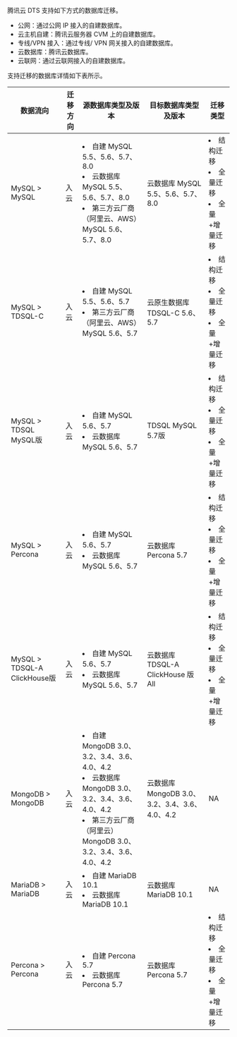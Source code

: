 
腾讯云 DTS 支持如下方式的数据库迁移。
- 公网：通过公网 IP 接入的自建数据库。
- 云主机自建：腾讯云服务器 CVM 上的自建数据库。
- 专线/VPN 接入：通过专线/ VPN 网关接入的自建数据库。
- 云数据库：腾讯云数据库。
- 云联网：通过云联网接入的自建数据库。

支持迁移的数据库详情如下表所示。

| **数据流向**   | **迁移方向** | **源数据库类型及版本**   | **目标数据库类型及版本** |   **迁移类型** |
| ------------- | -----------  | -------------------- | ---------------------- | -------------- |
| MySQL > MySQL | 入云         | <li>自建 MySQL 5.5、5.6、5.7、8.0<li>云数据库 MySQL 5.5、5.6、5.7、8.0<li>第三方云厂商（阿里云、AWS）MySQL 5.6、5.7、8.0 | 云数据库 MySQL 5.5、5.6、5.7、8.0 | <li>结构迁移<li>全量迁移<li>全量+增量迁移 |
| MySQL > TDSQL-C | 入云 | <li>自建 MySQL 5.5、5.6、5.7<li>第三方云厂商（阿里云、AWS）MySQL 5.6、5.7 | 云原生数据库 TDSQL-C 5.6、5.7 | <li>结构迁移<li>全量迁移<li>全量+增量迁移 |
| MySQL > TDSQL MySQL版 | 入云 | <li>自建 MySQL 5.6、5.7<li>云数据库 MySQL 5.6、5.7 | TDSQL MySQL 5.7版 | <li>结构迁移<li>全量迁移<li>全量+增量迁移 |
| MySQL > Percona | 入云       | <li>自建 MySQL 5.6、5.7<li>云数据库 MySQL 5.6、5.7 | 云数据库 Percona 5.7 | <li>结构迁移<li>全量迁移<li>全量+增量迁移 |
| MySQL > TDSQL-A ClickHouse版 | 入云 | <li>自建 MySQL 5.6、5.7<li>云数据库 MySQL 5.6、5.7 | 云数据库 TDSQL-A ClickHouse 版 All | <li>结构迁移<li>全量迁移<li>全量+增量迁移 |
| MongoDB > MongoDB     | 入云    | <li>自建 MongoDB 3.0、3.2、3.4、3.6、4.0、4.2<li>云数据库 MongoDB 3.0、3.2、3.4、3.6、4.0、4.2<li>第三方云厂商（阿里云）MongoDB 3.0、3.2、3.4、3.6、4.0、4.2 | 云数据库 MongoDB 3.0、3.2、3.4、3.6、4.0、4.2 | NA |
| MariaDB > MariaDB | 入云 | <li>自建 MariaDB 10.1<li>云数据库 MariaDB 10.1 | 云数据库 MariaDB 10.1 | NA |
| Percona > Percona      | 入云         | <li>自建 Percona 5.7<li>云数据库 Percona 5.7 | 云数据库 Percona 5.7 | <li>结构迁移<li>全量迁移<li>全量+增量迁移 |

